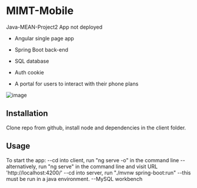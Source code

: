 # MIMT-Mobile
Java-MEAN-Project2
  App not deployed
* Angular single page app
* Spring Boot back-end
* SQL database
* Auth cookie

* A portal for users to interact with their phone plans

![image](https://user-images.githubusercontent.com/87092340/223790395-843e8a97-1a13-447f-8518-52ee5a39bec0.png)

## Installation
  Clone repo from github, install node and dependencies in the client folder.
  
## Usage
To start the app:
--cd into client, run "ng serve -o" in the command line
--alternatively, run "ng serve" in the command line and visit URL 'http://localhost:4200/'
--cd into server, run "./mvnw spring-boot:run"
--this must be run in a java environment.
--MySQL workbench
